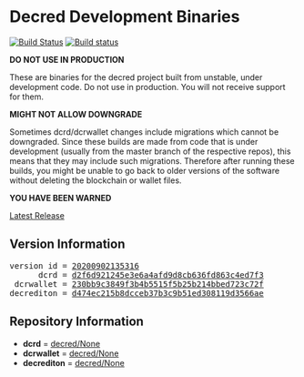 
# Decred Development Binaries

[![Build Status](https://travis-ci.org/matheusd/decred-weekly-builds.svg?branch=v20200902135316)](https://travis-ci.org/matheusd/decred-weekly-builds) [![Build status](https://ci.appveyor.com/api/projects/status/hncgrnv0xuqb6s3c/branch/master?svg=true)](https://ci.appveyor.com/project/matheusd/decred-weekly-builds/branch/master)


**DO NOT USE IN PRODUCTION**

These are binaries for the decred project built from unstable, under development
code. Do not use in production. You will not receive support for them.

**MIGHT NOT ALLOW DOWNGRADE**

Sometimes dcrd/dcrwallet changes include migrations which cannot be downgraded.
Since these builds are made from code that is under development (usually from
the master branch of the respective repos), this means that they may include such
migrations. Therefore after running these builds, you might be unable to go back
to older versions of the software without deleting the blockchain or wallet
files.

**YOU HAVE BEEN WARNED**

[Latest Release](https://github.com/matheusd/decred-weekly-builds/releases/latest)

## Version Information

<pre>
version id = <a href="https://github.com/matheusd/decred-weekly-builds/releases/tag/v20200902135316">20200902135316</a>
      dcrd = <a href="https://github.com/decred/dcrd/commits/d2f6d921245e3e6a4afd9d8cb636fd863c4ed7f3">d2f6d921245e3e6a4afd9d8cb636fd863c4ed7f3</a>
 dcrwallet = <a href="https://github.com/decred/dcrwallet/commits/230bb9c3849f3b4b5515f5b25b214bbed723c72f">230bb9c3849f3b4b5515f5b25b214bbed723c72f</a>
decrediton = <a href="https://github.com/decred/decrediton/commits/d474ec215b8dcceb37b3c9b51ed308119d3566ae">d474ec215b8dcceb37b3c9b51ed308119d3566ae</a>
</pre>

## Repository Information

- **dcrd** = [decred/None](https://github.com/decred/dcrd)
- **dcrwallet** = [decred/None](https://github.com/decred/dcrwallet)
- **decrediton** = [decred/None](https://github.com/decred/decrediton)


